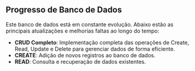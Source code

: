 ## Progresso de Banco de Dados

Este banco de dados está em constante evolução. Abaixo estão as principais atualizações e melhorias faltas ao longo do tempo:

- **CRUD Completo**: Implementação completa das operações de Create, Read, Update e Delete para gerenciar dados de forma eficiente.
- **CREATE**: Adição de novos registros ao banco de dados.
- **READ**: Consulta e recuperação de dados existentes.